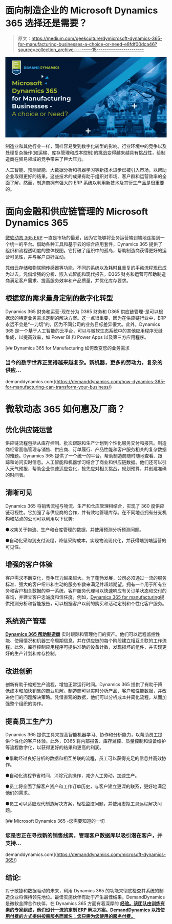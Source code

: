 # 面向制造企业的 Microsoft Dynamics 365 选择还是需要？

> 原文：<https://medium.com/geekculture/dymicrosoft-dynamics-365-for-manufacturing-businesses-a-choice-or-need-e8fdf00dca46?source=collection_archive---------15----------------------->

![](img/1442dda17a7d5093d83912b53dd11cc9.png)

制造业和其他行业一样，同样容易受到数字化转型的影响。行业环境中的竞争以及处理复杂操作(如运输、库存管理和成本控制)的挑战变得越来越具有挑战性，给制造商在贸易领域的竞争带来了巨大压力。

人工智能、预测智能、大数据分析和机器学习等新技术进步已被引入市场，以帮助企业取得更好的结果。这些技术的成果有助于组织对市场、客户群和运营效率的全面了解。然而，制造商拥有强大的 ERP 系统以利用新技术及其衍生产品是很重要的。

# **面向金融和供应链管理的 Microsoft Dynamics 365**

[微软动态 365 ERP](https://demanddynamics.com/microsoft-dynamics-365-erp-implementation-guide/) 一直是市场的最爱，因为它能够将业务运营端到端地连接到一个统一的平台。借助各种工具和基于云的综合应用套件，Dynamics 365 提供了组织和流程透明度的整体视图。它打破了组织中的孤岛，帮助制造商获得更好的运营可见性，并与客户良好互动。

凭借云存储和物联网传感器等功能，不同的系统以及耗时且重复的手动流程现已成为过去。凭借增强的分析、嵌入式智能和现代报告，D365 财务和运营可帮助制造商满足客户需求、提高服务效率和产品质量，并优化库存要求。

## **根据您的需求量身定制的数字化转型**

Dynamics 365 财务和运营-现在分为 D365 财务和 D365 供应链管理-是可以根据您的特定业务需求定制的解决方案。这一点很重要，因为在供应链行业中，ERP 永远不会是“一刀切”的，因为不同公司的业务目标差异很大。此外，Dynamics 365 是一个基于人工智能的云平台，可以与微软生态系统中的其他应用程序无缝集成，以提高效率，如 Power BI 和 Power Apps 以及第三方应用程序。

[](https://demanddynamics.com/how-dynamics-365-for-manufacturing-can-transform-your-business/) [## Dynamics 365 for Manufacturing 如何改变您的业务需求

### 当今的数字世界正变得越来越复杂。新机器，更多的劳动力，复杂的供应…

demanddynamics.com](https://demanddynamics.com/how-dynamics-365-for-manufacturing-can-transform-your-business/) 

# **微软动态 365 如何惠及厂商？**

## **优化供应链运营**

供应链流程包括从库存控制、批次跟踪和生产计划到个性化服务交付和报告。制造商经常面临管理与销售、供应商、订单履行、产品性能和客户服务相关的复杂数据的难题。Dynamics 365 提供了一个统一的平台，帮助制造商随时随地查看、跟踪和访问实时信息。人工智能和机器学习结合了商业和供应链数据。他们还可以引入天气预报，帮助企业快速适应变化，抢先应对相关挑战，规划预算，并创建准确的时间表。

## **清晰可见**

Dynamics 365 将销售流程与物流、生产和仓库管理相结合，实现了 360 度供应链可视性。它加强了与供应商的合作，并有效地管理库存。在不同地点拥有分支机构和站点的公司可以利用以下优势:

●收集关于物流、生产和仓库管理的数据，并使用预测分析预测问题。

●自动化采购到支付流程，降低采购成本，实现物流现代化，并获得端到端运营的可见性。

## **增强的客户体验**

客户需求不断变化，竞争压力越来越大。为了蓬勃发展，公司必须通过一流的服务标准、强大的客户纽带和主动的服务补救来满足并超越期望。拥有一个用于所有业务和客户相关数据的单一系统，客户服务代理可以快速响应有关订单状态和交付的查询，并建立客户忠诚度和信任度。例如，[Dynamics 365 for manufacturing](https://demanddynamics.com/microsoft-dynamics-marketing-implementation-partners/)提供预测分析和智能报告，可以根据客户以前的购买和活动定制和个性化客户服务。

## **系统资产管理**

[**Dynamics 365 帮助制造商**](https://www.erpsoftwareblog.com/2022/08/how-dynamics-365-is-transforming-the-manufacturing-industry/) 实时跟踪和管理他们的资产。他们可以远程监控性能、使用情况和机器生命周期信息，并在供应链的每个阶段建立相互关联的工作流程。此外，库存控制应用程序可提供准确的设备计数，发现损坏的组件，并实现更好的生产计划和库存控制。

## **改进创新**

创新有助于缩短生产流程，增加正常运行时间。Dynamics 365 提供了有助于降低成本和加快销售的商业见解。制造商可以实时分析产品、客户和性能数据，并改进他们的问题解决策略。凭借直观的数据，他们可以分析成本并简化流程，从而加强整个组织的协作。

## **提高员工生产力**

Dynamics 365 提供工具来提高智能机器学习、协作和分析能力，以帮助员工提供个性化的客户体验。此外，D365 将内部报告、库存监控、质量控制和设备维护等流程数字化，以获得更好的结果和更高的利润。

●借助经过良好分析的数据和相互关联的流程，员工可以获得充足的信息并高效协作。

●自动化流程节省时间，消除冗余操作，减少人工劳动，加速生产。

●员工将全面了解客户资产和工作订单历史，与客户建立更深的联系，更好地满足他们的需求。

●员工可以适应现代制造解决方案，轻松监控问题，并使用虚拟工具远程解决问题。

[](https://demanddynamics.com/microsoft-dynamics-365/) [## Microsoft Dynamics 365 -您需要知道的一切

### 您是否正在寻找新的销售线索，管理客户数据库以吸引潜在客户，并支持…

demanddynamics.com](https://demanddynamics.com/microsoft-dynamics-365/) 

## **结论:**

对于敏捷和数据驱动的未来，利用 Dynamics 365 的功能来彻底检查其系统的制造企业将保持领先地位。最佳实施伙伴有助于产生最佳结果。DemandDynamics 是微软金牌合作伙伴，在 Dynamics 365 方面有着深厚的 [**经验。该团队由训练有素的专家组成，他们设计一流的定制 ERP 解决方案。DemandDynamics 以按使用付费的方式提供按需服务而闻名；您只需为您使用的服务付费。**](https://demanddynamics.com/dynamics-365-implementation-partners/)